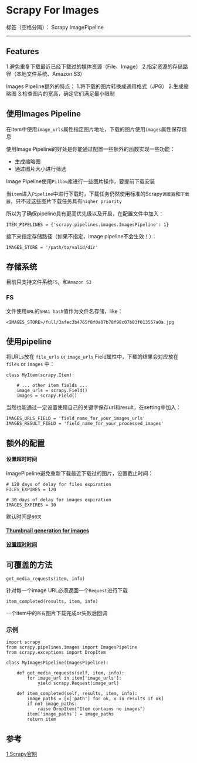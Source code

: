 # Scrapy For Images

标签（空格分隔）： Scrapy ImagePipeline

---

## Features ##

1.避免重复下载最近已经下载过的媒体资源（File、Image）
2.指定资源的存储路径（本地文件系统、Amazon S3）

Images Pipeline额外的特点：
1.将下载的图片转换成通用格式（JPG）
2.生成缩略图
3.检查图片的宽高，确定它们满足最小限制

## 使用Images Pipeline ##

在item中使用`image_urls`属性指定图片地址，下载的图片使用`images`属性保存信息

使用Image Pipeline的好处是你能通过配置一些额外的函数实现一些功能：

 - 生成缩略图  
 - 通过图片大小进行筛选

Image Pipeline使用`Pillow`库进行一些图片操作，要提前下载安装
 
当`item`进入`Pipeline`中进行下载时，下载任务仍然使用标准的Scrapy`调度器`和`下载器`，只不过这些图片下载任务具有`higher priority`

所以为了确保pipeline具有更高优先级以及开启，在配置文件中加入：

    ITEM_PIPELINES = {'scrapy.pipelines.images.ImagesPipeline': 1}

接下来指定存储路径（如果不指定，image pipeline不会生效！）：

    IMAGES_STORE = '/path/to/valid/dir'

## 存储系统 ##

目前只支持文件系统`FS`，和`Amazon S3`

### FS ###

文件使用`URL`的`SHA1 hash`值作为文件名存储，like：

    <IMAGES_STORE>/full/3afec3b4765f8f0a07b78f98c07b83f013567a0a.jpg
    
## 使用pipeline ##

将URLs放在 `file_urls` or `image_urls` Field属性中，下载的结果会对应放在 `files` or `images` 中：

    class MyItem(scrapy.Item):
    
        # ... other item fields ...
        image_urls = scrapy.Field()
        images = scrapy.Field()
    
当然也能通过一定设置使用自己的关键字保存url和result，在setting中加入：

    IMAGES_URLS_FIELD = 'field_name_for_your_images_urls'
    IMAGES_RESULT_FIELD = 'field_name_for_your_processed_images'
    
## 额外的配置 ##

#### 设置超时时间 ####

ImagePipeline避免重新下载最近下载过的图片，设置截止时间：

    # 120 days of delay for files expiration
    FILES_EXPIRES = 120
    
    # 30 days of delay for images expiration
    IMAGES_EXPIRES = 30

默认时间是`90天`

#### [Thumbnail generation for images][1] ####
 

#### [设置超时时间][2] ####

## 可覆盖的方法 ##

    get_media_requests(item, info)

针对每一个image URL必须返回一个`Request`进行下载

    item_completed(results, item, info)

一个item中的`所有`图片下载完成or失败后回调

### 示例 ###

    import scrapy
    from scrapy.pipelines.images import ImagesPipeline
    from scrapy.exceptions import DropItem
    
    class MyImagesPipeline(ImagesPipeline):
    
        def get_media_requests(self, item, info):
            for image_url in item['image_urls']:
                yield scrapy.Request(image_url)
    
        def item_completed(self, results, item, info):
            image_paths = [x['path'] for ok, x in results if ok]
            if not image_paths:
                raise DropItem("Item contains no images")
            item['image_paths'] = image_paths
            return item
            
## 参考 ##
[1.Scrapy官网][3]


  [1]: https://doc.scrapy.org/en/1.3/topics/media-pipeline.html#thumbnail-generation-for-images
  [2]: https://doc.scrapy.org/en/1.3/topics/media-pipeline.html#filtering-out-small-images
  [3]: https://doc.scrapy.org/en/1.3/topics/media-pipeline.html